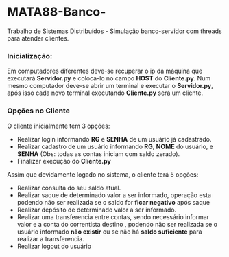# MATA88-Banco-
Trabalho de Sistemas Distribuídos - Simulação banco-servidor com threads para atender clientes.

### Inicialização:
Em computadores diferentes deve-se recuperar o ip da máquina que executará **Servidor.py** e coloca-lo no campo **HOST** do **Cliente.py**. Num mesmo computador deve-se abrir um terminal e executar o **Servidor.py**, após isso cada novo terminal executando **Cliente.py** será um cliente.
  
### Opções no Cliente
O cliente inicialmente tem 3 opções:
* Realizar login informando __RG__ e **SENHA** de um usuário já cadastrado.
* Realizar cadastro de um usuário informando **RG**, **NOME** do usuário, e **SENHA** (Obs: todas as contas iniciam com saldo zerado).
* Finalizar execução do **Cliente.py**
    
Assim que devidamente logado no sistema, o cliente terá 5 opções:
* Realizar consulta do seu saldo atual.
* Realizar saque de determinado valor a ser informado, operação esta podendo não ser realizada se o saldo for **ficar negativo** após saque
* Realizar depósito de determinado valor a ser informado.
* Realizar uma transferencia entre contas, sendo necessário informar valor e a conta do correntista destino , podendo não ser realizada se o usuário informado **não existir** ou se não há **saldo suficiente** para realizar a transferencia.
* Realizar logout do usuário
